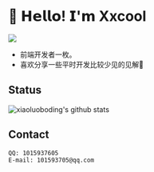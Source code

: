 # 🥳 𝗛𝗲𝗹𝗹𝗼! 𝗜'𝗺 Xxcool
[![](https://img.shields.io/badge/-@Xxcool-%23181717?style=flat-square&logo=github)](https://github.com/Xxcool)

- 前端开发者一枚。
- 喜欢分享一些平时开发比较少见的见解🧐

## Status

![xiaoluoboding's github stats](https://github-readme-stats.vercel.app/api?username=Xxcool&show_icons=true&title_color=fff&icon_color=79ff97&text_color=9f9f9f&bg_color=151515)

## Contact

	QQ: 1015937605
	E-mail: 101593705@qq.com
